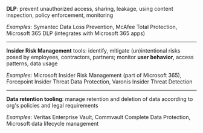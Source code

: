 **DLP**: prevent unauthorized access, sharing, leakage, using content inspection, policy enforcement, monitoring

*Examples*: Symantec Data Loss Prevention, McAfee Total Protection, Microsoft 365 DLP (integrates with Microsoft 365 apps)
___

**Insider Risk Management** tools: identify, mitigate (un)intentional risks posed by employees, contractors, partners; monitor **user behavior**, access patterns, data usage

*Examples*: Microsoft Insider Risk Management (part of Microsoft 365), Forcepoint Insider Threat Data Protection, Varonis Insider Threat Detection
___

**Data retention tooling**: manage retention and deletion of data according to org's policies and legal requirements

*Examples*: Veritas Enterprise Vault, Commvault Complete Data Protection, Microsoft data lifecycle management